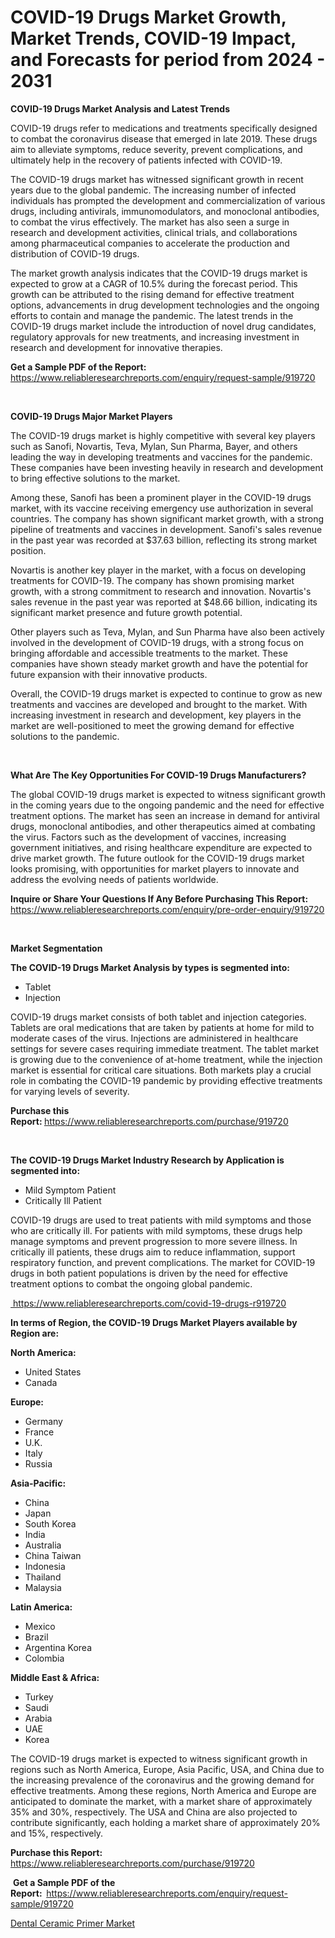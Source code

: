 <p><h1>COVID-19 Drugs Market Growth, Market Trends, COVID-19 Impact, and Forecasts for period from 2024 - 2031</h1></p><p><strong>COVID-19 Drugs Market Analysis and Latest Trends</strong></p>
<p><p>COVID-19 drugs refer to medications and treatments specifically designed to combat the coronavirus disease that emerged in late 2019. These drugs aim to alleviate symptoms, reduce severity, prevent complications, and ultimately help in the recovery of patients infected with COVID-19.</p><p>The COVID-19 drugs market has witnessed significant growth in recent years due to the global pandemic. The increasing number of infected individuals has prompted the development and commercialization of various drugs, including antivirals, immunomodulators, and monoclonal antibodies, to combat the virus effectively. The market has also seen a surge in research and development activities, clinical trials, and collaborations among pharmaceutical companies to accelerate the production and distribution of COVID-19 drugs.</p><p>The market growth analysis indicates that the COVID-19 drugs market is expected to grow at a CAGR of 10.5% during the forecast period. This growth can be attributed to the rising demand for effective treatment options, advancements in drug development technologies and the ongoing efforts to contain and manage the pandemic. The latest trends in the COVID-19 drugs market include the introduction of novel drug candidates, regulatory approvals for new treatments, and increasing investment in research and development for innovative therapies.</p></p>
<p><strong>Get a Sample PDF of the Report:&nbsp;</strong> <a href="https://www.reliableresearchreports.com/enquiry/request-sample/919720">https://www.reliableresearchreports.com/enquiry/request-sample/919720</a></p>
<p>&nbsp;</p>
<p><strong>COVID-19 Drugs Major Market Players</strong></p>
<p><p>The COVID-19 drugs market is highly competitive with several key players such as Sanofi, Novartis, Teva, Mylan, Sun Pharma, Bayer, and others leading the way in developing treatments and vaccines for the pandemic. These companies have been investing heavily in research and development to bring effective solutions to the market.</p><p>Among these, Sanofi has been a prominent player in the COVID-19 drugs market, with its vaccine receiving emergency use authorization in several countries. The company has shown significant market growth, with a strong pipeline of treatments and vaccines in development. Sanofi's sales revenue in the past year was recorded at $37.63 billion, reflecting its strong market position.</p><p>Novartis is another key player in the market, with a focus on developing treatments for COVID-19. The company has shown promising market growth, with a strong commitment to research and innovation. Novartis's sales revenue in the past year was reported at $48.66 billion, indicating its significant market presence and future growth potential.</p><p>Other players such as Teva, Mylan, and Sun Pharma have also been actively involved in the development of COVID-19 drugs, with a strong focus on bringing affordable and accessible treatments to the market. These companies have shown steady market growth and have the potential for future expansion with their innovative products.</p><p>Overall, the COVID-19 drugs market is expected to continue to grow as new treatments and vaccines are developed and brought to the market. With increasing investment in research and development, key players in the market are well-positioned to meet the growing demand for effective solutions to the pandemic.</p></p>
<p>&nbsp;</p>
<p><strong>What Are The Key Opportunities For COVID-19 Drugs Manufacturers?</strong></p>
<p><p>The global COVID-19 drugs market is expected to witness significant growth in the coming years due to the ongoing pandemic and the need for effective treatment options. The market has seen an increase in demand for antiviral drugs, monoclonal antibodies, and other therapeutics aimed at combating the virus. Factors such as the development of vaccines, increasing government initiatives, and rising healthcare expenditure are expected to drive market growth. The future outlook for the COVID-19 drugs market looks promising, with opportunities for market players to innovate and address the evolving needs of patients worldwide.</p></p>
<p><strong>Inquire or Share Your Questions If Any Before Purchasing This Report:</strong> <a href="https://www.reliableresearchreports.com/enquiry/pre-order-enquiry/919720">https://www.reliableresearchreports.com/enquiry/pre-order-enquiry/919720</a></p>
<p>&nbsp;</p>
<p><strong>Market Segmentation</strong></p>
<p><strong>The COVID-19 Drugs Market Analysis by types is segmented into:</strong></p>
<p><ul><li>Tablet</li><li>Injection</li></ul></p>
<p><p>COVID-19 drugs market consists of both tablet and injection categories. Tablets are oral medications that are taken by patients at home for mild to moderate cases of the virus. Injections are administered in healthcare settings for severe cases requiring immediate treatment. The tablet market is growing due to the convenience of at-home treatment, while the injection market is essential for critical care situations. Both markets play a crucial role in combating the COVID-19 pandemic by providing effective treatments for varying levels of severity.</p></p>
<p><strong>Purchase this Report:&nbsp;</strong><a href="https://www.reliableresearchreports.com/purchase/919720">https://www.reliableresearchreports.com/purchase/919720</a></p>
<p>&nbsp;</p>
<p><strong>The COVID-19 Drugs Market Industry Research by Application is segmented into:</strong></p>
<p><ul><li>Mild Symptom Patient</li><li>Critically Ill Patient</li></ul></p>
<p><p>COVID-19 drugs are used to treat patients with mild symptoms and those who are critically ill. For patients with mild symptoms, these drugs help manage symptoms and prevent progression to more severe illness. In critically ill patients, these drugs aim to reduce inflammation, support respiratory function, and prevent complications. The market for COVID-19 drugs in both patient populations is driven by the need for effective treatment options to combat the ongoing global pandemic.</p></p>
<p><a href="https://www.reliableresearchreports.com/covid-19-drugs-r919720">&nbsp;https://www.reliableresearchreports.com/covid-19-drugs-r919720</a></p>
<p><strong>In terms of Region, the COVID-19 Drugs Market Players available by Region are:</strong></p>
<p>
    <p> <strong> North America: </strong>
        <ul>
            <li>United States</li>
            <li>Canada</li>
        </ul>
        </p> 
    <p> <strong> Europe: </strong>
        <ul>
            <li>Germany</li>
            <li>France</li>
            <li>U.K.</li>
            <li>Italy</li>
            <li>Russia</li>
        </ul>
        </p> 
    <p> <strong> Asia-Pacific: </strong>
        <ul>
            <li>China</li>
            <li>Japan</li>
            <li>South Korea</li>
            <li>India</li>
            <li>Australia</li>
            <li>China Taiwan</li>
            <li>Indonesia</li>
            <li>Thailand</li>
            <li>Malaysia</li>
        </ul>
        </p> 
    <p> <strong> Latin America: </strong>
        <ul>
            <li>Mexico</li>
            <li>Brazil</li>
            <li>Argentina Korea</li>
            <li>Colombia</li>
        </ul>
        </p> 
    <p> <strong> Middle East & Africa: </strong>
        <ul>
            <li>Turkey</li>
            <li>Saudi</li>
            <li>Arabia</li>
            <li>UAE</li>
            <li>Korea</li>
        </ul>
    </p>
    </p>
<p><p>The COVID-19 drugs market is expected to witness significant growth in regions such as North America, Europe, Asia Pacific, USA, and China due to the increasing prevalence of the coronavirus and the growing demand for effective treatments. Among these regions, North America and Europe are anticipated to dominate the market, with a market share of approximately 35% and 30%, respectively. The USA and China are also projected to contribute significantly, each holding a market share of approximately 20% and 15%, respectively.</p></p>
<p><strong>Purchase this Report: </strong><a href="https://www.reliableresearchreports.com/purchase/919720">https://www.reliableresearchreports.com/purchase/919720</a></p>
<p>&nbsp;<strong>Get a Sample PDF of the Report:&nbsp;&nbsp;</strong><a href="https://www.reliableresearchreports.com/enquiry/request-sample/919720">https://www.reliableresearchreports.com/enquiry/request-sample/919720</a></p>
<p><strong></strong></p>
<p><p><a href="https://github.com/Paul14Anderson63/Market-Research-Report-List-5/blob/main/dental-ceramic-primer-market.md">Dental Ceramic Primer Market</a></p></p>